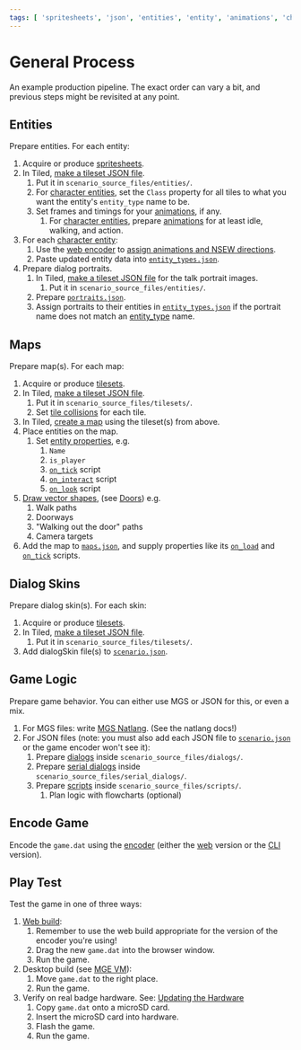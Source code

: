 ```yaml
---
tags: [ 'spritesheets', 'json', 'entities', 'entity', 'animations', 'character', 'tile', 'tileset', 'tiled', 'portraits', 'entity_type', 'collisions', 'vector objects', 'scripts', 'dialogs', 'serial dialogs', 'doors', 'doorways', 'cutscenes', 'encoder' ]
---
```


# General Process

An example production pipeline. The exact order can vary a bit, and previous steps might be revisited at any point.

## Entities

Prepare entities. For each entity:

1. Acquire or produce [spritesheets](tilesets).
2. In Tiled, [make a tileset JSON file](tilesets#creating-a-tileset-json-file).
	1. Put it in `scenario_source_files/entities/`.
	2. For [character entities](entity_types#character-entity), set the `Class` property for all tiles to what you want the entity's `entity_type` name to be.
	3. Set frames and timings for your [animations](animations), if any.
		1. For [character entities](entity_types#character-entity), prepare [animations](animations) for at least idle, walking, and action.
3. For each [character entity](entity_types#character-entity):
	1. Use the [web encoder](encoder#web-encoder) to [assign animations and NSEW directions](tilesets/entity_management_system).
	2. Paste updated entity data into [`entity_types.json`](mage_folder#entity_types-json).
4. Prepare dialog portraits.
	1. In Tiled, [make a tileset JSON file](tilesets#creating-a-tileset-json-file) for the talk portrait images.
		1. Put it in `scenario_source_files/entities/`.
	2. Prepare [`portraits.json`](mage_folder#portraits-json).
	3. Assign portraits to their entities in [`entity_types.json`](mage_folder#entity_types-json) if the portrait name does not match an [entity_type](entity_types#character-entity) name.

## Maps

Prepare map(s). For each map:

1. Acquire or produce [tilesets](tilesets).
2. In Tiled, [make a tileset JSON file](tilesets#creating-a-tileset-json-file).
	1. Put it in `scenario_source_files/tilesets/`.
	2. Set [tile collisions](tilesets#tile-collisions) for each tile.
3. In Tiled, [create a map](maps) using the tileset(s) from above.
4. Place entities on the map.
	1. Set [entity properties](entity_properties), e.g.
		1. `Name`
		2. `is_player`
		3. [`on_tick`](script_slots#on-tick) script
		4. [`on_interact`](script_slots#on-interact) script
		5. [`on_look`](script_slots#on-look) script
5. [Draw vector shapes](vector_objects), (see [Doors](techniques/doors)) e.g.
	1. Walk paths
	2. Doorways
	3. "Walking out the door" paths
	4. Camera targets
6. Add the map to [`maps.json`](mage_folder#maps-json), and supply properties like its [`on_load`](script_slots#on-load) and [`on_tick`](script_slots#on-tick) scripts.

## Dialog Skins

Prepare dialog skin(s). For each skin:

1. Acquire or produce [tilesets](tilesets).
2. In Tiled, [make a tileset JSON file](tilesets#creating-a-tileset-json-file).
	1. Put it in `scenario_source_files/tilesets/`.
3. Add dialogSkin file(s) to [`scenario.json`](mage_folder#scenario-json).

## Game Logic

Prepare game behavior. You can either use MGS or JSON for this, or even a mix.

1. For MGS files: write [MGS Natlang](mgs/mgs_natlang). (See the natlang docs!)
2. For JSON files (note: you must also add each JSON file to [`scenario.json`](mage_folder#scenario-json) or the game encoder won't see it):
	1. Prepare [dialogs](dialogs) inside `scenario_source_files/dialogs/`.
	2. Prepare [serial dialogs](serial_dialogs) inside `scenario_source_files/serial_dialogs/`.
	3. Prepare [scripts](scripts) inside `scenario_source_files/scripts/`.
		1. Plan logic with flowcharts (optional)

## Encode Game

Encode the `game.dat` using the [encoder](encoder) (either the [web](encoder#web-encoder) version or the [CLI](encoder#cli-encoder) version).

## Play Test

Test the game in one of three ways:

1. [Web build](web_build):
	1. Remember to use the web build appropriate for the version of the encoder you're using!
	2. Drag the new `game.dat` into the browser window.
	3. Run the game.
2. Desktop build (see [MGE VM](mge_vm)):
	1. Move `game.dat` to the right place.
	2. Run the game.
3. Verify on real badge hardware. See: [Updating the Hardware](updating_the_hardware)
	1. Copy `game.dat` onto a microSD card.
	2. Insert the microSD card into hardware.
	3. Flash the game.
	4. Run the game.
